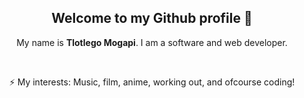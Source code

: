 
<div align="center">
<h2>Welcome to my Github profile 👋</h2>
</div>

<div align="center">

  <p>My name is <strong>Tlotlego Mogapi</strong>. I am a software and web developer. </p>

</div>

<div align="center">
  <br>
  <p>⚡ My interests: Music, film, anime, working out, and ofcourse coding!</p>

</div>

